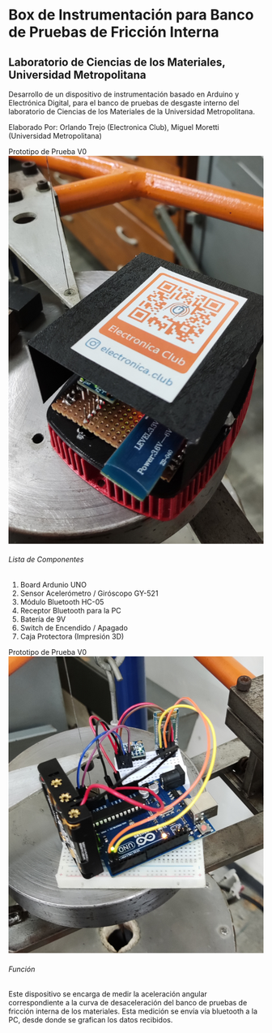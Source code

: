 # Box de Instrumentación para Banco de Pruebas de Fricción Interna
## Laboratorio de Ciencias de los Materiales, Universidad Metropolitana

Desarrollo de un dispositivo de instrumentación basado en Arduino y Electrónica Digital, para el banco de pruebas de desgaste interno del laboratorio de Ciencias de los Materiales de la Universidad Metropolitana.

Elaborado Por: Orlando Trejo (Electronica Club), Miguel Moretti (Universidad Metropolitana)

Prototipo de Prueba V0
![Box de Instrumentación](https://github.com/orlandotrejo/friccion-interna-unimet/blob/main/Imagen%20Prototipo%20FInal.jpg)

###### Lista de Componentes

1. Board Ardunio UNO
2. Sensor Acelerómetro / Giróscopo GY-521
3. Módulo Bluetooth HC-05
4. Receptor Bluetooth para la PC
5. Batería de 9V
6. Switch de Encendido / Apagado
7. Caja Protectora (Impresión 3D)

Prototipo de Prueba V0
![Prototipo V0](https://github.com/orlandotrejo/friccion-interna-unimet/blob/main/Imagen%20Prototipo%20V0.jpg)

###### Función

Este dispositivo se encarga de medir la aceleración angular correspondiente a la curva de desaceleración del banco de pruebas de fricción interna de los materiales. Esta medición se envía vía bluetooth a la PC, desde donde se grafican los datos recibidos.

